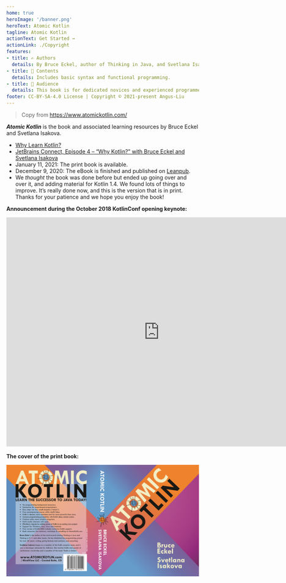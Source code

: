 ```yaml
---
home: true
heroImage: '/banner.png'
heroText: Atomic Kotlin
tagline: Atomic Kotlin
actionText: Get Started →
actionLink: ./Copyright
features:
- title: ✍️ Authors
  details: By Bruce Eckel, author of Thinking in Java, and Svetlana Isakova, author of Kotlin in Action.
- title: 📑 Contents
  details: Includes basic syntax and functional programming.
- title: 🙆 Audience
  details: This book is for dedicated novices and experienced programmers.
footer: CC-BY-SA-4.0 License | Copyright © 2021-present Angus-Liu
---
```


> Copy from https://www.atomickotlin.com/

***Atomic Kotlin*** is the book and associated learning resources by Bruce Eckel and Svetlana Isakova.

- [Why Learn Kotlin?](https://blog.jetbrains.com/kotlin/2021/04/why-learn-kotlin/)
- [JetBrains Connect, Episode 4 – “Why Kotlin?” with Bruce Eckel and Svetlana Isakova](https://www.youtube.com/watch?v=0V-qp-qpjzU)
- January 11, 2021: The print book is available.
- December 9, 2020: The eBook is finished and published on [Leanpub](https://leanpub.com/AtomicKotlin).
- We *thought* the book was done before but ended up going over and over it, and adding material for Kotlin 1.4. We found lots of things to improve. It’s really done now, and this is the version that is in print. Thanks for your patience and we hope you enjoy the book!

**Announcement during the October 2018 KotlinConf opening keynote:**  

<div align="center">
<iframe width="800" height="600" src="https://www.youtube.com/embed/PsaFVLr8t4E?t=2360" style="box-sizing: inherit; margin: 0px; padding: 0px; border: 0px; color: rgba(0, 0, 0, 0.87); font-family: Ubuntu, Helvetica, Arial, sans-serif; font-size: 14px; font-style: normal; font-variant-ligatures: normal; font-variant-caps: normal; font-weight: 400; letter-spacing: normal; orphans: 2; text-align: start; text-indent: 0px; text-transform: none; white-space: normal; widows: 2; word-spacing: 0px; -webkit-text-stroke-width: 0px; background-color: rgb(232, 78, 64); text-decoration-thickness: initial; text-decoration-style: initial; text-decoration-color: initial;"></iframe>
</div>

**The cover of the print book:**

![Atomic Kotlin Book Cover](./assets/BookCover.png)

